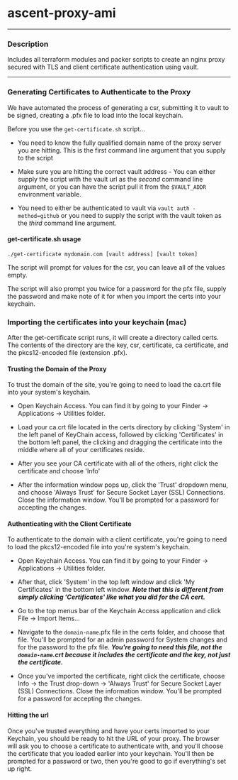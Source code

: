 # ascent-proxy-ami

---
### Description
Includes all terraform modules and packer scripts to create an nginx proxy secured with TLS and client certificate authentication using vault.

---
### Generating Certificates to Authenticate to the Proxy
We have automated the process of generating a csr, submitting it to vault to be signed, creating a .pfx file to load into the local keychain.

Before you use the `get-certificate.sh` script...

- You need to know the fully qualified domain name of the proxy server you are hitting. This is the first command line argument that you supply to the script

- Make sure you are hitting the correct vault address - You can either supply the script with the vault url as the _second_ command line argument, or you can have the script pull it from the `$VAULT_ADDR` environment variable.

- You need to either be authenticated to vault via `vault auth -method=github` or you need to supply the script with the vault token as the _third_ command line argument.

#### get-certificate.sh usage
```
./get-certificate mydomain.com [vault address] [vault token]  
```

The script will prompt for values for the csr, you can leave all of the values empty.

The script will also prompt you twice for a password for the pfx file, supply the password and make note of it for when you import the certs into your keychain.



### Importing the certificates into your keychain (mac)
After the get-certificate script runs, it will create a directory called certs. The contents of the directory are the key, csr, certificate, ca certificate, and the pkcs12-encoded file (extension .pfx).

#### Trusting the Domain of the Proxy
To trust the domain of the site, you're going to need to load the ca.crt file into your system's keychain.

- Open Keychain Access. You can find it by going to your Finder -> Applications -> Utilities folder.

- Load your ca.crt file located in the certs directory by clicking 'System' in the left panel of KeyChain access, followed by clicking 'Certificates' in the bottom left panel, the clicking and dragging the certificate into the middle where all of your certificates reside.

- After you see your CA certificate with all of the others, right click the certificate and choose 'Info'

- After the information window pops up, click the 'Trust' dropdown menu, and choose 'Always Trust' for Secure Socket Layer (SSL) Connections. Close the information window. You'll be prompted for a password for accepting the changes.

#### Authenticating with the Client Certificate
To authenticate to the domain with a client certificate, you're going to need to load the pkcs12-encoded file into you're system's keychain.

- Open Keychain Access. You can find it by going to your Finder -> Applications -> Utilities folder.

- After that, click 'System' in the top left window and click 'My Certificates' in the bottom left window. ***Note that this is different from simply clicking 'Certificates' like what you did for the CA cert.***

- Go to the top menus bar of the Keychain Access application and click File -> Import Items...

- Navigate to the `domain-name`.pfx file in the certs folder, and choose that file. You'll be prompted for an admin password for System changes and for the password to the pfx file. ***You're going to need this file, not the `domain-name`.crt because it includes the certificate and the key, not just the certificate.***

- Once you've imported the certificate, right click the certificate, choose Info -> the Trust drop-down -> 'Always Trust' for Secure Socket Layer (SSL) Connections. Close the information window. You'll be prompted for a password for accepting the changes.

#### Hitting the url
Once you've trusted everything and have your certs imported to your Keychain, you should be ready to hit the URL of your proxy. The browser will ask you to choose a certificate to authenticate with, and you'll choose the certificate that you loaded earlier into your keychain. You'll then be prompted for a password or two, then you're good to go if everything's set up right.
